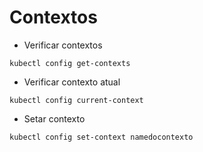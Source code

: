 # Contextos

- Verificar contextos
```
kubectl config get-contexts
```

- Verificar contexto atual
```
kubectl config current-context
```

- Setar contexto
```
kubectl config set-context namedocontexto
```
